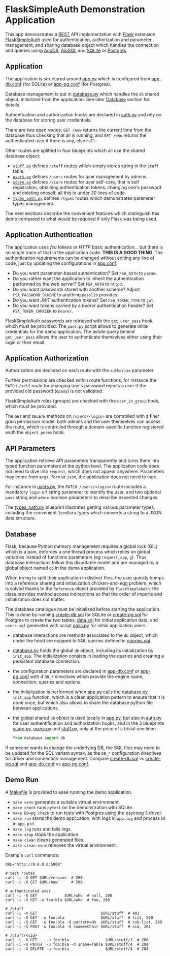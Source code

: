 # FlaskSimpleAuth Demonstration Application

This app demonstrates a [REST](https://en.wikipedia.org/wiki/Representational_state_transfer)
API implementation with [Flask](https://palletsprojects.com/p/flask/) extension
[FlaskSimpleAuth](https://pypi.org/project/FlaskSimpleAuth/) used for authentication,
authorization and parameter management, and sharing database object which handles the
connection and queries using [AnoDB](https://pypi.org/project/anodb/),
[AioSQL](https://pypi.org/project/aiosql/) and [SQLite](https://sqlite.org)
or [Postgres](https://postgresql.org).


## Application

The application is structured around [app.py](app.py) which is configured from
[app-db.conf](app-db.conf) (for SQLite) or
[app-pg.conf](app-pg.conf) (for Postgres).

Database management is put in [database.py](database.py) which handles the `db`
shared object, initialized from the application.
See later [Database](#database) section for details.

Authentication and authorization hooks are declared in [auth.py](auth.py)
and rely on the database for storing user credentials.

There are two open routes: `GET /now` returns the current time from the database
thus checking that all is running, and `GET /who` returns the authenticated user
if there is any, else `null`.

Other routes are splitted in four blueprints which all use the shared database
object:
 - [`stuff.py`](stuff.py) defines `/stuff` routes which simply stores string in the
   `Stuff` table.
 - [`users.py`](users.py) defines `/users` routes for user management by admins.
 - [`scare.py`](scare.py) defines `/scare` routes for user self-care, that is
   self registration, obtaining authentication tokens, changing one's password
   and deleting oneself, all this in under *30* lines of code.
 - [`types_path.py`](types_path.py) defines `/types` routes which demonstrates
   parameter types management.

The next sections describe the convenient features which distinguish this
demo compared to what would be required if only Flask was being used.


## Application Authentication

The application uses *fsa* tokens or *HTTP basic* authentication… but there
is no single trace of that in the application code. **THIS IS A GOOD THING**.
The authentication requirements can be changed without editing any line
of code, just by updating the configurations in [app.conf](app.conf):

 - Do you want parameter-based authentication? Set `FSA_AUTH` to `param`.
 - Do you rather want the application to inherit the authentication performed
   by the web server? Set `FSA_AUTH` to `httpd`.
 - Do you want passwords stored with another scheme? Adjust `FSA_PASSWORD_SCHEME`
   to anything `passlib` provides.
 - Do you want *JWT* authentication tokens? Set `FSA_TOKEN_TYPE` to `jwt`.
 - Do you want tokens carried by a *bearer* authentication header?
   Set `FSA_TOKEN_CARRIER` to `bearer`.

FlaskSimpleAuth passwords are retrieved with the `get_user_pass` hook,
which must be provided.
The `pass.py` script allows to generate initial credentials for the
demo application.
The astute query behind `get_user_pass` allows the user to authenticate
themselves either using their login or their email.


## Application Authorization

Authorization are declared on each route with the `authorize` parameter.

Further permissions are checked within route functions, for instance
the `PATCH /self` route for changing one's password rejects a user if the
provided old password (`opass`) is not validated.

FlaskSimpleAuth roles (groups) are checked with the `user_in_group` hook,
which must be provided.

The `GET` and `DELETE` methods on `/users/<login>` are controlled with
a finer grain permission model: both admins and the user themselves can access
the route, which is controlled through a domain-specific function registered
wuth the `object_perms` hook.


## API Parameters

The application retrieve API parameters transparently and turns them
into typed function parameters at the python level. The application code
does not need to dive into `request`, which does not appear anywhere.
Parameters may come from `args`, `form` or `json`, the application
does not need to care.

For instance in [users.py](users.py), the `PATCH /users/<login>` route
includes a mandatory `login` url string parameter to identify the user,
and two optional `pass` string and `admin` boolean parameters to describe
expected changes.

The [types\_path.py](types_path.py) blueprint illustrates getting
various parameter types, including the convenient `JsonData` types
which converts a string to a JSON data structure.


## Database

Flask, because Python memory management requires a global lock (GIL) which
is a pain, enforces a one thread process which relies on global
variables instead of functions parameters (eg `request`, `app`, `g`).
Thus database interactions follow this disputable model and are managed by
a global object named `db` in the demo application.

When trying to split their application in distinct files, the user quickly
bumps into a reference sharing and initialization chicken-and-egg problem,
which is solved thanks to the `Reference` object provided by `FlaskSimpleAuth`:
the class provides method access indirections so that the order of imports
and initialization does not matter.

The database catalogue must be initialized before starting the application.
This is done by running [create-db.sql](create-db.sql) for SQLite or
[create-pg.sql](create-pg.sql) for Postgres to create the two tables,
[data.sql](data.sql) for initial application data, and
`users.sql` generated with script [pass.py](pass.py)
for initial application users.

 - database interactions are methods associated to the `db` object, which
   under the hood are mapped to SQL queries defined in [queries.sql](queries.sql).
 - [database.py](database.py) holds the global `db` object, including its
   initialization by `init_app`. The initialization consists in loading the
   queries and creating a persistent database connection.
 - the configuration parameters are declared in [app-db.conf](app-db.conf)
   or [app-pg.conf](app-pg.conf) with 4 `DB_*` directives which provide the
   engine name, connection, queries and options.
 - the initialization is performed when [app.py](app.py) calls the
   [database.py](database.py) `init_app` function, which is a clean application
   pattern to ensure that it is done once, but which also allows to share the
   database python file between applications.
 - the global shared `db` object is used locally in [app.py](app.py), but also in
   [auth.py](auth.py) for user authentification and authorization hooks, and in the
   3 blueprints [scare.py](scare.py), [users.py](users.py) and [stuff.py](stuff.py),
   only at the price of a trivial one liner:

   ```python
   from database import db
   ```

If someone wants to change the underlying DB, the SQL files may need to be updated
for the SQL variant syntax, as the `DB_*` configuration directives for driver
and connection management.
Compare [create-db.sql](create-db.sql) vs [create-pg.sql](create-pg.sql)
and [app-db.conf](app-db.conf) vs [app-pg.conf](app-pg.conf).


## Demo Run

A [Makefile](Makefile) is provided to ease running the demo application.

 - `make venv` generates a suitable virtual environment.
 - `make check` runs `pytest` on the demonstration with SQLite.
 - `make DB=pg check` to run tests with Postgres using the psycopg 3 driver.
 - `make run` starts the demo application, with logs in `app.log` and
    process id in `app.pid`.
 - `make log` runs and tails logs.
 - `make stop` stops the application.
 - `make clean` cleans generated files.
 - `make clean-venv` removes the virtual environment.

Example `curl` commands:

```shell
URL="http://0.0.0.0:5000"

# test routes
curl -i -X GET $URL/version  # 200
curl -i -X GET $URL/now      # 200

# authenticated user
curl -i -X GET            $URL/who  # null, 200
curl -i -X GET -u foo:bla $URL/who  # foo, 200

# /stuff
curl -i -X GET                            $URL/stuff  # 401
curl -i -X GET  -u foo:bla                $URL/stuff  # list, 200
curl -i -X GET  -u foo:bla -d pattern=H%  $URL/stuff  # sub-list, 200
curl -i -X POST -u foo:bla -d sname=Chair $URL/stuff  # sid, 201

# /stuff/<sid>
curl -i -X GET    -u foo:bla                $URL/stuff/1  # 200
curl -i -X PATCH  -u foo:bla -d sname=Table $URL/stuff/4  # 204
curl -i -X DELETE -u foo:bla                $URL/stuff/4  # 204
```
